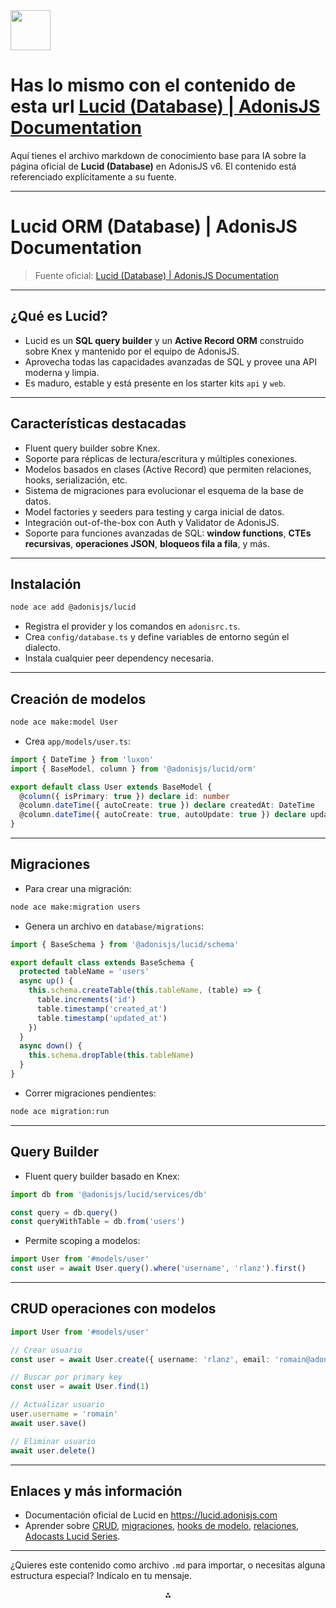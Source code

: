 <img src="https://r2cdn.perplexity.ai/pplx-full-logo-primary-dark%402x.png" style="height:64px;margin-right:32px"/>

# Has lo mismo con el contenido de esta url [Lucid (Database) | AdonisJS Documentation](https://docs.adonisjs.com/guides/database/lucid)

Aquí tienes el archivo markdown de conocimiento base para IA sobre la página oficial de **Lucid (Database)** en AdonisJS v6. El contenido está referenciado explícitamente a su fuente.

***

# Lucid ORM (Database) | AdonisJS Documentation

> Fuente oficial: [Lucid (Database) | AdonisJS Documentation](https://docs.adonisjs.com/guides/database/lucid)

***

## ¿Qué es Lucid?

- Lucid es un **SQL query builder** y un **Active Record ORM** construido sobre Knex y mantenido por el equipo de AdonisJS.
- Aprovecha todas las capacidades avanzadas de SQL y provee una API moderna y limpia.
- Es maduro, estable y está presente en los starter kits `api` y `web`.

***

## Características destacadas

- Fluent query builder sobre Knex.
- Soporte para réplicas de lectura/escritura y múltiples conexiones.
- Modelos basados en clases (Active Record) que permiten relaciones, hooks, serialización, etc.
- Sistema de migraciones para evolucionar el esquema de la base de datos.
- Model factories y seeders para testing y carga inicial de datos.
- Integración out-of-the-box con Auth y Validator de AdonisJS.
- Soporte para funciones avanzadas de SQL: **window functions**, **CTEs recursivas**, **operaciones JSON**, **bloqueos fila a fila**, y más.

***

## Instalación

```bash
node ace add @adonisjs/lucid
```

- Registra el provider y los comandos en `adonisrc.ts`.
- Crea `config/database.ts` y define variables de entorno según el dialecto.
- Instala cualquier peer dependency necesaria.

***

## Creación de modelos

```bash
node ace make:model User
```

- Crea `app/models/user.ts`:

```ts
import { DateTime } from 'luxon'
import { BaseModel, column } from '@adonisjs/lucid/orm'

export default class User extends BaseModel {
  @column({ isPrimary: true }) declare id: number
  @column.dateTime({ autoCreate: true }) declare createdAt: DateTime
  @column.dateTime({ autoCreate: true, autoUpdate: true }) declare updatedAt: DateTime
}
```


***

## Migraciones

- Para crear una migración:

```bash
node ace make:migration users
```

- Genera un archivo en `database/migrations`:

```ts
import { BaseSchema } from '@adonisjs/lucid/schema'

export default class extends BaseSchema {
  protected tableName = 'users'
  async up() {
    this.schema.createTable(this.tableName, (table) => {
      table.increments('id')
      table.timestamp('created_at')
      table.timestamp('updated_at')
    })
  }
  async down() {
    this.schema.dropTable(this.tableName)
  }
}
```

- Correr migraciones pendientes:

```bash
node ace migration:run
```


***

## Query Builder

- Fluent query builder basado en Knex:

```ts
import db from '@adonisjs/lucid/services/db'

const query = db.query()
const queryWithTable = db.from('users')
```

- Permite scoping a modelos:

```ts
import User from '#models/user'
const user = await User.query().where('username', 'rlanz').first()
```


***

## CRUD operaciones con modelos

```ts
import User from '#models/user'

// Crear usuario
const user = await User.create({ username: 'rlanz', email: 'romain@adonisjs.com' })

// Buscar por primary key
const user = await User.find(1)

// Actualizar usuario
user.username = 'romain'
await user.save()

// Eliminar usuario
await user.delete()
```


***

## Enlaces y más información

- Documentación oficial de Lucid en https://lucid.adonisjs.com
- Aprender sobre [CRUD](https://lucid.adonisjs.com/docs/orm/crud), [migraciones](https://lucid.adonisjs.com/docs/orm/migrations), [hooks de modelo](https://lucid.adonisjs.com/docs/orm/hooks), [relaciones](https://lucid.adonisjs.com/docs/orm/relationships), [Adocasts Lucid Series](https://adocasts.com/series/lucid-orm).

***

¿Quieres este contenido como archivo `.md` para importar, o necesitas alguna estructura especial? Indícalo en tu mensaje.

<div style="text-align: center">⁂</div>

[^1]: https://docs.adonisjs.com/guides/database/lucid

